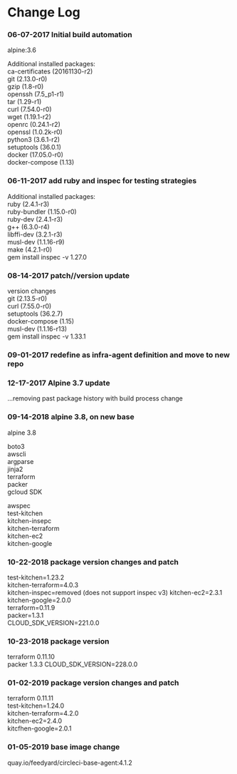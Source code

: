 # Change Log

### 06-07-2017 Initial build automation

alpine:3.6

Additional installed packages:  
ca-certificates (20161130-r2)  
git (2.13.0-r0)  
gzip (1.8-r0)  
openssh (7.5_p1-r1)  
tar (1.29-r1)  
curl (7.54.0-r0)  
wget (1.19.1-r2)  
openrc (0.24.1-r2)  
openssl (1.0.2k-r0)  
python3 (3.6.1-r2)  
setuptools (36.0.1)  
docker (17.05.0-r0)  
docker-compose (1.13)  

### 06-11-2017 add ruby and inspec for testing strategies

Additional installed packages:  
ruby (2.4.1-r3)  
ruby-bundler (1.15.0-r0)  
ruby-dev (2.4.1-r3)  
g++ (6.3.0-r4)  
libffi-dev (3.2.1-r3)  
musl-dev (1.1.16-r9)  
make (4.2.1-r0)  
gem install inspec -v 1.27.0  

### 08-14-2017 patch//version update

version changes  
git (2.13.5-r0)  
curl (7.55.0-r0)  
setuptools (36.2.7)  
docker-compose (1.15)  
musl-dev (1.1.16-r13)  
gem install inspec -v 1.33.1  

### 09-01-2017 redefine as infra-agent definition and move to new repo

### 12-17-2017 Alpine 3.7 update

...removing past package history with build process change

### 09-14-2018  alpine 3.8, on new base

alpine 3.8  

boto3  
awscli  
argparse  
jinja2  
terraform  
packer  
gcloud SDK  
  
awspec  
test-kitchen  
kitchen-insepc  
kitchen-terraform  
kitchen-ec2  
kitchen-google  

### 10-22-2018 package version changes and patch

test-kitchen=1.23.2  
kitchen-terraform=4.0.3  
kitchen-inspec=removed (does not support inspec v3)
kitchen-ec2=2.3.1  
kitchen-google=2.0.0  
terraform=0.11.9  
packer=1.3.1  
CLOUD_SDK_VERSION=221.0.0  

### 10-23-2018 package version

terraform 0.11.10  
packer 1.3.3
CLOUD_SDK_VERSION=228.0.0  

### 01-02-2019 package version changes and patch

terraform 0.11.11  
test-kitchen=1.24.0  
kitchen-terraform=4.2.0  
kitchen-ec2=2.4.0  
kitcfhen-google=2.0.1  

### 01-05-2019 base image change

quay.io/feedyard/circleci-base-agent:4.1.2
